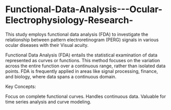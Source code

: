 # Functional-Data-Analysis---Ocular-Electrophysiology-Research-
This study employs functional data analysis (FDA) to investigate the relationship between pattern electroretinogram (PERG) signals in various ocular diseases with their Visual acuity.

Functional Data Analysis (FDA) entails the statistical examination of data represented as curves or functions. This method focuses on the variation across the entire function over a continuous range, rather than isolated data points. FDA is frequently applied in areas like signal processing, finance, and biology, where data spans a continuous domain.

Key Concepts:

Focus on complete functional curves.
Handles continuous data.
Valuable for time series analysis and curve modeling.
